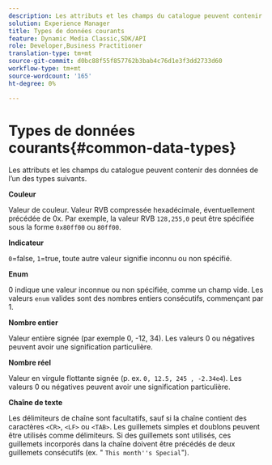```yaml
---
description: Les attributs et les champs du catalogue peuvent contenir des données de l’un des types suivants.
solution: Experience Manager
title: Types de données courants
feature: Dynamic Media Classic,SDK/API
role: Developer,Business Practitioner
translation-type: tm+mt
source-git-commit: d0bc88f55f857762b3bab4c76d1e3f3dd2733d60
workflow-type: tm+mt
source-wordcount: '165'
ht-degree: 0%

---
```



# Types de données courants{#common-data-types}

Les attributs et les champs du catalogue peuvent contenir des données de l’un des types suivants.

**Couleur**

Valeur de couleur. Valeur RVB compressée hexadécimale, éventuellement précédée de 0x. Par exemple, la valeur RVB `128,255,0` peut être spécifiée sous la forme `0x80ff00` ou `80ff00`.

**Indicateur**

`0`=false,  `1`=true, toute autre valeur signifie inconnu ou non spécifié.

**Enum**

0 indique une valeur inconnue ou non spécifiée, comme un champ vide. Les valeurs `enum` valides sont des nombres entiers consécutifs, commençant par 1.

**Nombre entier**

Valeur entière signée (par exemple 0, -12, 34). Les valeurs 0 ou négatives peuvent avoir une signification particulière.

**Nombre réel**

Valeur en virgule flottante signée (p. ex. `0, 12.5, 245 , -2.34e4`). Les valeurs 0 ou négatives peuvent avoir une signification particulière.

**Chaîne de texte**

Les délimiteurs de chaîne sont facultatifs, sauf si la chaîne contient des caractères `<CR>`, `<LF>` ou `<TAB>`. Les guillemets simples et doublons peuvent être utilisés comme délimiteurs. Si des guillemets sont utilisés, ces guillemets incorporés dans la chaîne doivent être précédés de deux guillemets consécutifs (ex. &quot; `This month''s Special`&quot;).
